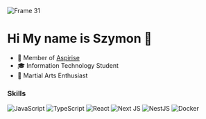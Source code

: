 ![Frame 31](https://github.com/user-attachments/assets/2eed64a8-3b42-4e23-9e98-d6b59a778898)

<h1>Hi My name is Szymon 👋 </h1>

<ul>
  <li>🚀 Member of <a href="https://github.com/aspirise" target="_blank" rel="noopener">Aspirise</a></li>
  <li>🎓 Information Technology Student</li>
  <li>🥋 Martial Arts Enthusiast</li>
</ul>

### Skills

![JavaScript](https://img.shields.io/badge/javascript-%23323330.svg?style=for-the-badge&logo=javascript&logoColor=%23F7DF1E) ![TypeScript](https://img.shields.io/badge/typescript-%23007ACC.svg?style=for-the-badge&logo=typescript&logoColor=white)  ![React](https://img.shields.io/badge/react-%2320232a.svg?style=for-the-badge&logo=react&logoColor=%2361DAFB) ![Next JS](https://img.shields.io/badge/Next-black?style=for-the-badge&logo=next.js&logoColor=white) ![NestJS](https://img.shields.io/badge/nestjs-%23E0234E.svg?style=for-the-badge&logo=nestjs&logoColor=white) ![Docker](https://img.shields.io/badge/docker-%230db7ed.svg?style=for-the-badge&logo=docker&logoColor=white)


